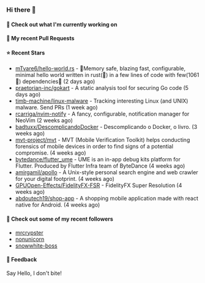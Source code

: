 ### Hi there 👋

#### 👷 Check out what I'm currently working on

#### 🔨 My recent Pull Requests


#### ⭐ Recent Stars

- [mTvare6/hello-world.rs](https://github.com/mTvare6/hello-world.rs) - 🚀Memory safe, blazing fast, configurable, minimal hello world written in rust(🚀) in a few lines of code with few(1061🚀) dependencies🚀 (2 days ago)
- [praetorian-inc/gokart](https://github.com/praetorian-inc/gokart) - A static analysis tool for securing Go code (5 days ago)
- [timb-machine/linux-malware](https://github.com/timb-machine/linux-malware) - Tracking interesting Linux (and UNIX) malware. Send PRs (1 week ago)
- [rcarriga/nvim-notify](https://github.com/rcarriga/nvim-notify) - A fancy, configurable, notification manager for NeoVim (2 weeks ago)
- [badtuxx/DescomplicandoDocker](https://github.com/badtuxx/DescomplicandoDocker) - Descomplicando o Docker, o livro. (3 weeks ago)
- [mvt-project/mvt](https://github.com/mvt-project/mvt) - MVT (Mobile Verification Toolkit) helps conducting forensics of mobile devices in order to find signs of a potential compromise. (4 weeks ago)
- [bytedance/flutter_ume](https://github.com/bytedance/flutter_ume) - UME is an in-app debug kits platform for Flutter. Produced by Flutter Infra team of ByteDance (4 weeks ago)
- [amirgamil/apollo](https://github.com/amirgamil/apollo) - A Unix-style personal search engine and web crawler for your digital footprint. (4 weeks ago)
- [GPUOpen-Effects/FidelityFX-FSR](https://github.com/GPUOpen-Effects/FidelityFX-FSR) - FidelityFX Super Resolution (4 weeks ago)
- [abdoutech19/shop-app](https://github.com/abdoutech19/shop-app) - A shopping mobile application made with react native for Android.  (4 weeks ago)

#### 👯 Check out some of my recent followers

- [mrcrypster](https://github.com/mrcrypster)
- [nonunicorn](https://github.com/nonunicorn)
- [snowwhite-boss](https://github.com/snowwhite-boss)

#### 💬 Feedback

Say Hello, I don't bite!